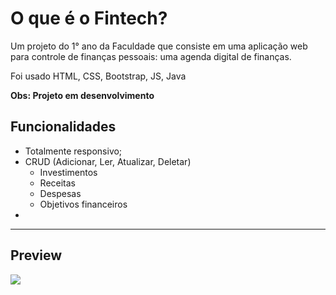 # O que é o Fintech?
Um projeto do 1° ano da Faculdade que consiste em uma aplicação web para controle de finanças pessoais: uma agenda digital de finanças.

Foi usado HTML, CSS, Bootstrap, JS, Java

**Obs: Projeto em desenvolvimento**

## Funcionalidades
- Totalmente responsivo;
- CRUD (Adicionar, Ler, Atualizar, Deletar)
  - Investimentos
  - Receitas
  - Despesas
  - Objetivos financeiros
- 


---
## Preview
<img src="https://media.discordapp.net/attachments/706870551758635060/1016360072122728598/unknown.png?width=938&height=670">
